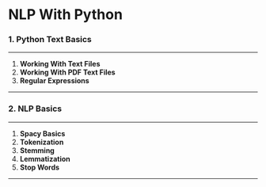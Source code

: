 # NLP With Python


### 1. Python Text Basics

___

1. **Working With Text Files**     
2. **Working With PDF Text Files**     
3. **Regular Expressions**
___
### 2. NLP Basics
___
1. **Spacy Basics**
2. **Tokenization**
3. **Stemming**
4. **Lemmatization**
5. **Stop Words**
___
